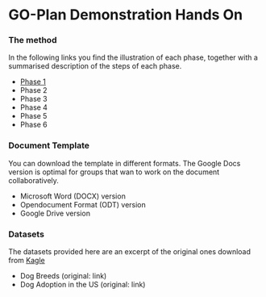 # GO-Plan Demonstration Hands On

### The method
In the following links you find the illustration of each phase, together with a summarised description of the steps of each phase.

 - [Phase 1](www.google.com)
 - Phase 2
 - Phase 3
 - Phase 4
 - Phase 5
 - Phase 6

### Document Template
You can download the template in different formats. The Google Docs version is optimal for groups that wan to work on the document collaboratively.

 - Microsoft Word (DOCX) version
 - Opendocument Format (ODT) version
 - Google Drive version

### Datasets
The datasets provided here are an excerpt of the original ones download from [Kagle](kagle.com)

 - Dog Breeds (original: link)
 - Dog Adoption in the US (original: link)